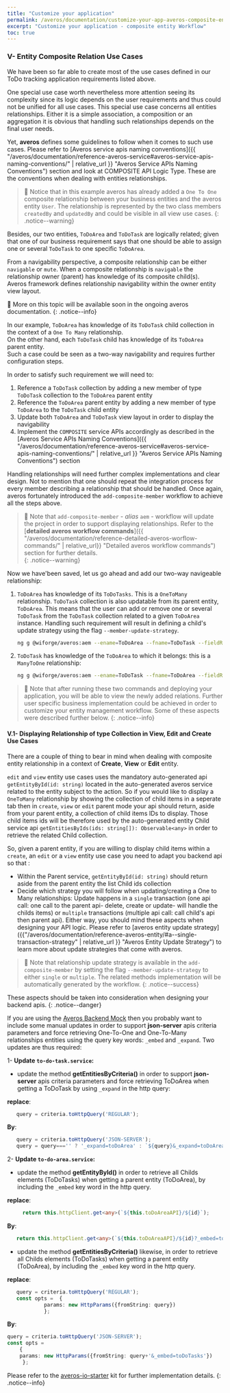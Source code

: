 ```yaml
---
title: "Customize your application"
permalink: /averos/documentation/customize-your-app-averos-composite-entity-member-workflow/
excerpt: "Customize your application - composite entity Workflow"
toc: true
---
```


### **V- Entity Composite Relation Use Cases**

We have been so far able to create most of the use cases defined in our ToDo tracking application requirements listed above. <br/>

One special use case worth nevertheless more attention seeing its complexity since its logic depends on the user requirements and thus could not be unified for all use cases.
This special use case concerns all entities relationships. Either it is a simple association, a composition or an aggregation it is obvious that handling such relationships depends on the final user needs. <br/>

Yet, **averos** defines some guidelines to follow when it comes to such use cases. Please refer to [Averos service apis naming conventions]({{ "/averos/documentation/reference-averos-service#averos-service-apis-naming-conventions/" | relative_url }}  "Averos Service APIs Naming Conventions") section and look at COMPOSITE API Logic Type. These are the conventions when dealing with entities relationships. <br/>

>🚩 Notice that in this example averos has already added a `One To One` composite relationship between your business entities and the averos entity `User`.
The relationship is represented by the two class members `createdBy` and `updatedBy` and could be visible in all view use cases. 
{: .notice--warning}


Besides, our two entities, `ToDoArea` and `ToDoTask` are logically related; given that one of our business requirement says that one should be able to assign one or several `ToDoTask` to one specific `ToDoArea`.

From a navigability perspective, a composite relationship can be either `navigable` or `mute`. When a composite relationship is `navigable` the relationship owner (parent) has knowledge of its composite child(s). <br/>
Averos framework defines relationship navigability within the owner entity view layout. <br/> 

📢 More on this topic will be available soon in the ongoing averos documentation.
{: .notice--info}

In our example, `ToDoArea` has knowledge of its `ToDoTask` child collection in the context of a `One To Many` relationship. <br/>
On the other hand, each `ToDoTask` child has knowledge of its `ToDoArea` parent entity.<br/>
Such a case could be seen as a two-way navigability and requires further configuration steps.

In order to satisfy such requirement we will need to: <br/>
1. Reference a `ToDoTask` collection by adding a new member of type `ToDoTask` collection to the `ToDoArea` parent entity
2. Reference the `ToDoArea` parent entity by adding a new member of type `ToDoArea` to the `ToDoTask` child entity
3. Update both `ToDoArea` and `ToDoTask` view layout in order to display the navigability
4. Implement the `COMPOSITE` service APIs accordingly as described in the [Averos Service APIs Naming Conventions]({{ "/averos/documentation/reference-averos-service#averos-service-apis-naming-conventions/" | relative_url }}  "Averos Service APIs Naming Conventions") section


Handling relationships will need further complex implementations and clear design. Not to mention that one should repeat the integration process for every member describing a relationship that should be handled.
Once again, averos fortunately introduced the `add-composite-member` workflow to achieve all the steps above.


>🚩 Note that `add-composite-member` - *alias* `aem` - workflow will update the project in order to support displaying relationships.
Refer to the [**detailed averos workflow commands**]({{ "/averos/documentation/reference-detailed-averos-worflow-commands/" | relative_url}} "Detailed averos workflow commands")  section for further details. <br/>
{: .notice--warning}

Now we have'been saved, let us go ahead and add our two-way navigeable relationship: <br/>

1. `ToDoArea` has knowledge of its `ToDoTasks`. This is a `OneToMany` relationship.
    `ToDoTask` collection is also updatable from its parent entity, `ToDoArea`. This means that the user can add or remove one or several `ToDoTask` from the `ToDoTask` collection related to a given `ToDoArea` instance. Handling such requirement will result in defining a child's update strategy using the flag `--member-update-strategy`.<br/>
   
   ```bash
   ng g @wiforge/averos:aem --ename=ToDoArea --fname=ToDoTask --fieldRelationType=OneToMany --member-update-strategy=multiple
   ```

2. `ToDoTask` has knowledge of the `ToDoArea` to which it belongs: this is a `ManyToOne` relationship:
   
   ```bash
   ng g @wiforge/averos:aem --ename=ToDoTask --fname=ToDoArea --fieldRelationType=ManyToOne
   ```

>🚩 Note that after running these two commands and deploying your application, you will be able to view the newly added relations. Further user specific business implementation could be achieved in order to customize your entity management workflow. Some of these aspects were described further below.
{: .notice--info}


#### **V.1- Displaying Relationship of type Collection in View, Edit and Create Use Cases**

There are a couple of thing to bear in mind when dealing with composite entity relationship in a context of **Create**, **View** or **Edit** entity.

`edit` and `view` entity use cases uses the mandatory auto-generated api `getEntityById(id: string)` located in the auto-generated averos service related to the entity subject to the action. So if you would like to display a `OneToMany` relationship by showing the collection of child items in a seperate tab then in `create`, `view` or `edit` parent mode your api should return, aside from your parent entity, a collection of child items IDs to display. Those child items ids will be therefore used by the auto-generated entity Child service api `getEntitiesByIds(ids: string[]): Observable<any>` in order to retrieve the related Child collection. 


So, given a parent entity, if you are willing to display child items within a `create`, an `edit` or a `view` entity use case you need to adapt you backend api so that : <br/>
- Within the Parent service, `getEntityById(id: string)` should return aside from the parent entity the list Child ids collection
- Decide which strategy you will follow when updating/creating a One to Many relationships: Update happens in a `single` transaction (one api call: one call to the parent api- delete, create or update- will handle the childs items) or `multiple` transactions (multiple api call: call child's api then parent api). Either way, you should mind these aspects when designing your API logic. Please refer to [averos entity update strategy]({{"/averos/documentation/reference-averos-entity/#a--single-transaction-strategy" | relative_url }} "Averos Entity Update Strategy") to learn more about update strategies that come with averos.


>🚩 Note that relationship update strategy is available in the `add-composite-member` by setting the flag `--member-update-strategy` to either `single` or `multiple`. The related methods implementation will be automatically generated by the workflow.
{: .notice--success}


These aspects should be taken into consideration when designing your backend apis.
{: .notice--danger}


If you are using the [Averos Backend Mock](https://github.com/averos-io/averos-backend-mock "Averos Backend Mock") then you probably want to include some manual updates in order to support **json-server** apis criteria parameters and force retrieving One-To-One and One-To-Many relationships entities using the query key words: `_embed` and `_expand`.
Two updates are thus required:

1- **Update `to-do-task.service`:** 

  - update the method **getEntitiesByCriteria()** in order to support **json-server** apis criteria parameters and force retrieving ToDoArea when getting a ToDoTask by using `_expand` in the http query:
	
**replace**:
		

   ```typescript
      query = criteria.toHttpQuery('REGULAR');
   ``` 

**By**:


   ```typescript
      query = criteria.toHttpQuery('JSON-SERVER');
      query = query==='' ? '_expand=toDoArea' : `${query}&_expand=toDoArea`;
   ```

2- **Update `to-do-area.service`:**

   - update the method **getEntityById()** in order to retrieve all Childs elements (ToDoTasks) when getting a parent entity (ToDoArea), by including the `_embed` key word in the http query.
		

**replace**:

 ```typescript
      return this.httpClient.get<any>(`${this.toDoAreaAPI}/${id}`);
   ```		
		
**By**:
		
   ```typescript
      return this.httpClient.get<any>(`${this.toDoAreaAPI}/${id}?_embed=toDoTasks`);
   ```		
		
   - update the method **getEntitiesByCriteria()** likewise, in order to retrieve all Childs elements (ToDoTasks) when getting a parent entity (ToDoArea), by including the `_embed` key word in the http query.


**replace**:
		
   ```typescript
      query = criteria.toHttpQuery('REGULAR');
      const opts =  {
               params: new HttpParams({fromString: query})
               };
   ```	

**By**:


```typescript
query = criteria.toHttpQuery('JSON-SERVER');
const opts =  
    {
   	params: new HttpParams({fromString: query+'&_embed=toDoTasks'})
	 };
```	


Please refer to the [averos-io-starter](https://github.com/averos-io/averos-io-starter "averos-io starter kit") kit for further implementation details.
{: .notice--info}
